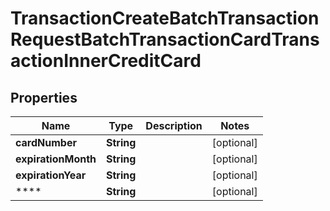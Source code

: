 

# TransactionCreateBatchTransactionRequestBatchTransactionCardTransactionInnerCreditCard


## Properties

| Name | Type | Description | Notes |
|------------ | ------------- | ------------- | -------------|
|**cardNumber** | **String** |  |  [optional] |
|**expirationMonth** | **String** |  |  [optional] |
|**expirationYear** | **String** |  |  [optional] |
|**** | **String** |  |  [optional] |



